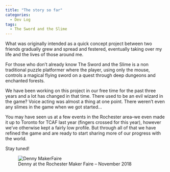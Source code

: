 ```yaml
---
title: "The story so far"
categories:
  - Dev Log
tags:
  - The Sword and the Slime
---
```


What was originally intended as a quick concept project between two friends gradually grew and spread and festered, eventually taking over my life and the lives of those around me.

For those who don’t already know The Sword and the Slime is a non traditional puzzle platformer where the player, using only the mouse, controls a magical flying sword on a quest through deep dungeons and enchanted forests.

We have been working on this project in our free time for the past three years and a lot has changed in that time. There used to be an evil wizard in the game? Voice acting was almost a thing at one point. There weren’t even any slimes in the game when we got started…

You may have seen us at a few events in the Rochester area–we even made it up to Toronto for TCAF last year (fingers crossed for this year), however we’ve otherwise kept a fairly low profile. But through all of that we have refined the game and are ready to start sharing more of our progress with the world.

Stay tuned!

<figure class="align-center">
  <img src="{{ site.url }}{{ site.baseurl }}/assets/images/blog-posts/20181117-MakerFaire.jpg" alt="Denny MakerFaire">
  <figcaption>Denny at the Rochester Maker Faire – November 2018</figcaption>
</figure> 
